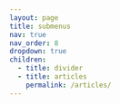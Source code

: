 ```yaml
---
layout: page
title: submenus
nav: true
nav_order: 8
dropdown: true
children:
  - title: divider
  - title: articles
    permalink: /articles/
---
```

